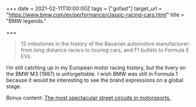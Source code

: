 +++
date = 2021-02-11T10:00:00Z
tags = ["gofast"]
target_url = "https://www.bmw.com/en/performance/classic-racing-cars.html"
title = "BMW legends."

+++
> 12 milestones in the history of the Bavarian automotive manufacturer: from long distance racers to touring cars, and F1 bullets to Formula E EVs.

I’m still catching up in my European motor racing history, but the livery on the BMW M3 (1987) is unforgettable. I wish BMW was still in Formula 1 because it would be interesting to see the brand expressions on a global stage.

Bonus content: [The most spectacular street circuits in motorsports.](https://www.bmw.com/en/automotive-life/street-circuits-motorsport-racing.html)